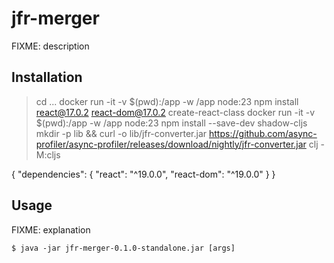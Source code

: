 # jfr-merger

FIXME: description

## Installation

> cd ...
> docker run -it -v $(pwd):/app -w /app node:23 npm install react@17.0.2 react-dom@17.0.2 create-react-class
> docker run -it -v $(pwd):/app -w /app node:23 npm install --save-dev shadow-cljs
> mkdir -p lib && curl -o lib/jfr-converter.jar https://github.com/async-profiler/async-profiler/releases/download/nightly/jfr-converter.jar
> clj -M:cljs

{
    "dependencies": {
        "react": "^19.0.0",
        "react-dom": "^19.0.0"
    }
}

## Usage

FIXME: explanation

    $ java -jar jfr-merger-0.1.0-standalone.jar [args]
